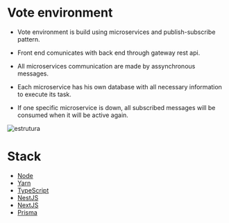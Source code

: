 # Vote environment
* Vote environment is build using microservices and publish-subscribe pattern. 

* Front end comunicates with back end through gateway rest api.

* All microservices communication are made by assynchronous messages.

* Each microservice has his own database with all necessary information to execute its task.

* If one specific microservice is down, all subscribed messages will be consumed when
it will be active again.

![estrutura](https://user-images.githubusercontent.com/91090589/134234959-5a0f5335-4953-461d-bd59-2c7773a8e83c.png)

# Stack
* [Node](https://nodejs.org/en/)
* [Yarn](https://yarnpkg.com/)
* [TypeScript](https://www.typescriptlang.org/)
* [NestJS](https://nestjs.com/)
* [NextJS](https://nextjs.org/)
* [Prisma](https://www.prisma.io/)